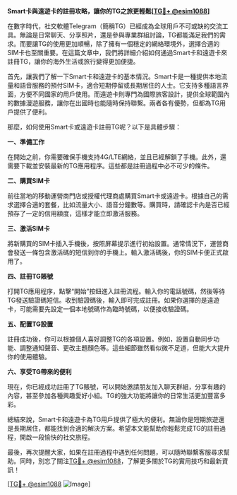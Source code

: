 **Smart卡與遠遊卡的註冊攻略，讓你的TG之旅更輕鬆[[TG💪+ @esim1088](https://t.me/s/esim1088)]**

在數字時代，社交軟體Telegram（簡稱TG）已經成為全球用戶不可或缺的交流工具。無論是日常聊天、分享照片，還是參與專業群組討論，TG都能滿足我們的需求。而要讓TG的使用更加順暢，除了擁有一個穩定的網絡環境外，選擇合適的SIM卡也至關重要。在這篇文章中，我們將詳細介紹如何通過Smart卡和遠遊卡來註冊TG，讓你的海外生活或旅行變得更加便捷。

首先，讓我們了解一下Smart卡和遠遊卡的基本情況。Smart卡是一種提供本地流量和語音服務的預付SIM卡，適合短期停留或長期居住的人士。它支持多種語言界面，方便不同國家的用戶使用。而遠遊卡則專門為國際旅客設計，提供全球範圍內的數據漫遊服務，讓你在出國時也能隨時保持聯繫。兩者各有優勢，但都為TG用戶提供了便利。

那麼，如何使用Smart卡或遠遊卡註冊TG呢？以下是具體步驟：

**一、準備工作**

在開始之前，你需要確保手機支持4G/LTE網絡，並且已經解鎖了手機。此外，還需要下載並安裝最新的TG應用程序。這些都是註冊過程中必不可少的條件。

**二、購買SIM卡**

前往當地的移動運營商門店或授權代理商處購買Smart卡或遠遊卡。根據自己的需求選擇合適的套餐，比如流量大小、語音分鐘數等。購買時，請確認卡內是否已經預存了一定的信用額度，這樣才能立即激活服務。

**三、激活SIM卡**

將新購買的SIM卡插入手機後，按照屏幕提示進行初始設置。通常情況下，運營商會發送一條包含激活碼的短信到你的手機上。輸入激活碼後，你的SIM卡便正式啟用了。

**四、註冊TG賬號**

打開TG應用程序，點擊“開始”按鈕進入註冊流程。輸入你的電話號碼，然後等待TG發送驗證碼短信。收到驗證碼後，輸入即可完成註冊。如果你選擇的是遠遊卡，可能需要先設定一個本地號碼作為臨時號碼，以便接收驗證碼。

**五、配置TG設置**

註冊成功後，你可以根據個人喜好調整TG的各項設置。例如，設置自動同步功能、調整通知聲音、更改主題顏色等。這些細節雖然看似微不足道，但能大大提升你的使用體驗。

**六、享受TG帶來的便利**

現在，你已經成功註冊了TG賬號，可以開始邀請朋友加入聊天群組，分享有趣的內容，甚至參加各種興趣愛好小組。TG的強大功能將讓你的日常生活更加豐富多彩。

總結來說，Smart卡和遠遊卡為TG用戶提供了極大的便利。無論你是短期旅遊還是長期居住，都能找到合適的解決方案。希望本文能幫助你輕鬆完成TG的註冊過程，開啟一段愉快的社交旅程。

最後，再次提醒大家，如果在註冊過程中遇到任何問題，可以隨時聯繫客服尋求幫助。同時，別忘了關注[TG💪+ @esim1088](https://t.me/s/esim1088)，了解更多關於TG的實用技巧和最新資訊！

[[TG💪+ @esim1088](https://t.me/s/esim1088) ![Image](https://i.postimg.cc/4NQfJmqS/Snipaste-2025-05-13-00-14-12.png)]